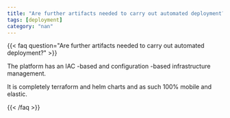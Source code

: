 ```yaml
---
title: "Are further artifacts needed to carry out automated deployment?"
tags: [deployment]
category: "nan"
---
```


<!-- QUESTION -->

{{< faq question="Are further artifacts needed to carry out automated deployment?" >}}

<!-- ANSWER -->

The platform has an IAC -based and configuration -based infrastructure management.

It is completely terraform and helm charts and as such 100% mobile and elastic.

{{< /faq >}}
